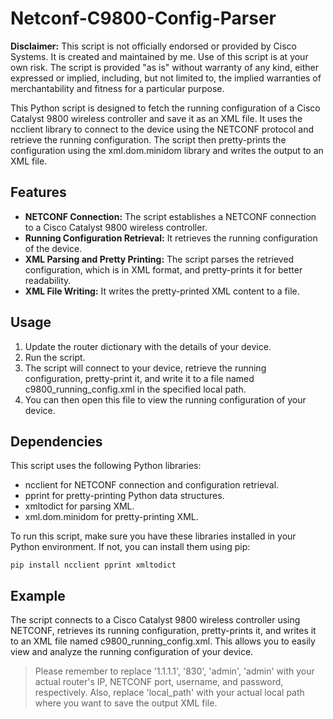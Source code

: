 # Netconf-C9800-Config-Parser

**Disclaimer:** This script is not officially endorsed or provided by Cisco Systems. It is created and maintained by me. Use of this script is at your own risk. The script is provided "as is" without warranty of any kind, either expressed or implied, including, but not limited to, the implied warranties of merchantability and fitness for a particular purpose.

This Python script is designed to fetch the running configuration of a Cisco Catalyst 9800 wireless controller and save it as an XML file. It uses the ncclient library to connect to the device using the NETCONF protocol and retrieve the running configuration. The script then pretty-prints the configuration using the xml.dom.minidom library and writes the output to an XML file.

## Features
- **NETCONF Connection:** The script establishes a NETCONF connection to a Cisco Catalyst 9800 wireless controller.
- **Running Configuration Retrieval:** It retrieves the running configuration of the device.
- **XML Parsing and Pretty Printing:** The script parses the retrieved configuration, which is in XML format, and pretty-prints it for better readability.
- **XML File Writing:** It writes the pretty-printed XML content to a file.
  
## Usage
1. Update the router dictionary with the details of your device.
2. Run the script.
3. The script will connect to your device, retrieve the running configuration, pretty-print it, and write it to a file named c9800_running_config.xml in the specified local path.
4. You can then open this file to view the running configuration of your device.

## Dependencies
This script uses the following Python libraries:

- ncclient for NETCONF connection and configuration retrieval.
- pprint for pretty-printing Python data structures.
- xmltodict for parsing XML.
- xml.dom.minidom for pretty-printing XML.

To run this script, make sure you have these libraries installed in your Python environment. If not, you can install them using pip:
```
pip install ncclient pprint xmltodict
```

## Example

The script connects to a Cisco Catalyst 9800 wireless controller using NETCONF, retrieves its running configuration, pretty-prints it, and writes it to an XML file named c9800_running_config.xml. This allows you to easily view and analyze the running configuration of your device.

> Please remember to replace '1.1.1.1', '830', 'admin', 'admin' with your actual router's IP, NETCONF port, username, and password, respectively. Also, replace 'local_path' with your actual local path where you want to save the output XML file.
